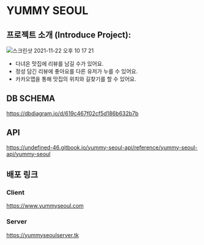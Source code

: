 # YUMMY SEOUL
## 프로젝트 소개 (Introduce Project):

![스크린샷 2021-11-22 오후 10 17 21](https://user-images.githubusercontent.com/78064720/143517274-a192bff1-ff1e-401f-ac7d-db911c0f3bc1.png)


 - 다녀온 맛집에 리뷰를 남길 수가 있어요.
 - 정성 담긴 리뷰에 좋아요를 다른 유저가 누를 수 있어요.
 - 카카오맵을 통해 맛집의 위치와 길찾기를 할 수 있어요.

## DB SCHEMA
https://dbdiagram.io/d/619c467f02cf5d186b632b7b

## API 
https://undefined-46.gitbook.io/yummy-seoul-api/reference/yummy-seoul-api/yummy-seoul

## 배포 링크
### Client
https://www.yummyseoul.com

### Server
https://yummyseoulserver.tk
